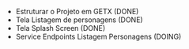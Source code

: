 - Estruturar o Projeto em GETX (DONE)
- Tela Listagem de personagens (DONE)
- Tela Splash Screen (DONE)
- Service Endpoints Listagem Personagens (DOING)
